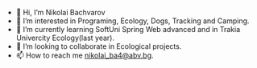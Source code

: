 - 👋 Hi, I’m Nikolai Bachvarov
- 👀 I’m interested in Programing, Ecology, Dogs, Tracking and Camping.
- 🌱 I’m currently learning SoftUni Spring Web advanced and in Trakia Univercity Ecology(last year).
- 💞️ I’m looking to collaborate in Ecological projects.
- 📫 How to reach me  nikolai_ba4@abv.bg.

<!---
NikolaiBa4/NikolaiBa4 is a ✨ special ✨ repository because its `README.md` (this file) appears on your GitHub profile.
You can click the Preview link to take a look at your changes.
--->
